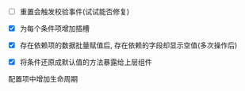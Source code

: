 - [ ] 重置会触发校验事件(试试能否修复)

- [x] 为每个条件项增加插槽

- [x] 存在依赖项的数据批量赋值后, 存在依赖的字段却显示空值(多次操作后)

- [x] 将条件还原成默认值的方法暴露给上层组件

配置项中增加生命周期
